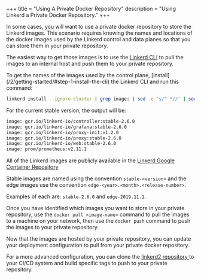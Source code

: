 +++
title = "Using A Private Docker Repository"
description = "Using Linkerd a Private Docker Repository."
+++

In some cases, you will want to use a private docker repository to store the
Linkerd images. This scenario requires knowing the names and locations of the
docker images used by the Linkerd control and data planes so that you can
store them in your private repository.

The easiest way to get those images is to use the
[Linkerd CLI](/2/getting-started/#step-1-install-the-cli)
to pull the images to an internal host and push them to your private repository.

To get the names of the images used by the control plane, [install]
(/2/getting-started/#step-1-install-the-cli)
the Linkerd CLI and run this command:

```bash
linkerd install --ignore-cluster | grep image: | sed -e 's/^ *//' | sort | uniq
```

For the current stable version, the output will be:

```bash
image: gcr.io/linkerd-io/controller:stable-2.6.0
image: gcr.io/linkerd-io/grafana:stable-2.6.0
image: gcr.io/linkerd-io/proxy-init:v1.2.0
image: gcr.io/linkerd-io/proxy:stable-2.6.0
image: gcr.io/linkerd-io/web:stable-2.6.0
image: prom/prometheus:v2.11.1
```

All of the Linkerd images are publicly available in the
[Linkerd Google Container Repository](https://console.cloud.google.com/gcr/images/linkerd-io/GLOBAL/)

Stable images are named using the convention  `stable-<version>` and the edge
images use the convention `edge-<year>.<month>.<release-number>`.

Examples of each are: `stable-2.6.0` and `edge-2019.11.1`.

Once you have identified which images you want to store in your private
repository, use the `docker pull <image-name>` command to pull the images to
a machine on your network, then use the `docker push` command to push the
images to your private repository.

Now that the images are hosted by your private repository, you can update
your deployment configuration to pull from your private docker repository.

For a more advanced configuration, you can clone the [linkerd2 repository
](https://github.com/linkerd/linkerd2) to your CI/CD system and build
specific tags to push to your private repository.
